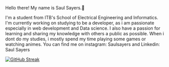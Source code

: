 Hello there! My name is Saul Sayers.👋

I'm a student from ITB's School of Electrical Engineering and Informatics. I'm currently working on studying to be a developer, as i am passionate especially in web development and Data science. I also have a passion for learning and sharing my knowledge with others a public as possible. When i dont do my studies, i mostly spend my time playing some games or watching animes. You can find me on instagram: Saulsayers and Linkedin: Saul Sayers

[![GitHub Streak](http://github-readme-streak-stats.herokuapp.com?user=saulsayerz&theme=dark)](https://git.io/streak-stats)
